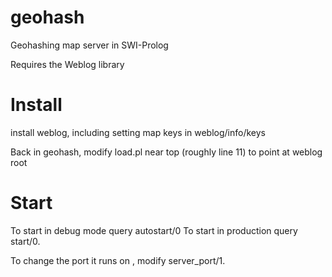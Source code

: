 geohash
=======

Geohashing map server in SWI-Prolog

Requires the Weblog library


Install
=======

install weblog, including setting map keys
in weblog/info/keys

Back in geohash,
modify load.pl near top (roughly line 11) to point at weblog root

Start
=====

To start in debug mode query autostart/0
To start in production query start/0.

To change the port it runs on , modify server_port/1.





